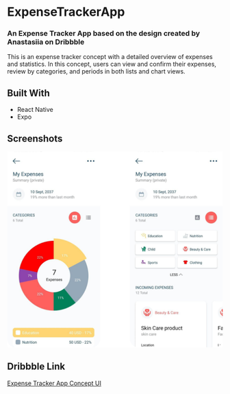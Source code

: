 # ExpenseTrackerApp

### An Expense Tracker App based on the design created by Anastasiia on Dribbble
This is an expense tracker concept with a detailed overview of expenses and statistics. In this concept, users can view and confirm their expenses, review by categories, and periods in both lists and chart views.

## Built With
* React Native
* Expo


## Screenshots

![Expense Tracker App Scrnsht 1](assets/scrnsht.png)


## Dribbble Link 

[Expense Tracker App Concept UI](https://dribbble.com/shots/6037420-Expense-Tracker-App)
